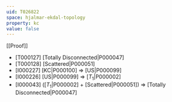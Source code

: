 ```yaml
---
uid: T026822
space: hjalmar-ekdal-topology
property: kc
value: false
---
```

[[Proof]]

* [T000127] [Totally Disconnected|P000047]
* [T000128] [Scattered|P000051]
* [I000227] [KC|P000100] => [US|P000099]
* [I000226] [US|P000099] => [$T_1$|P000002]
* [I000043] ([$T_1$|P000002] + [Scattered|P000051]) => [Totally Disconnected|P000047]

